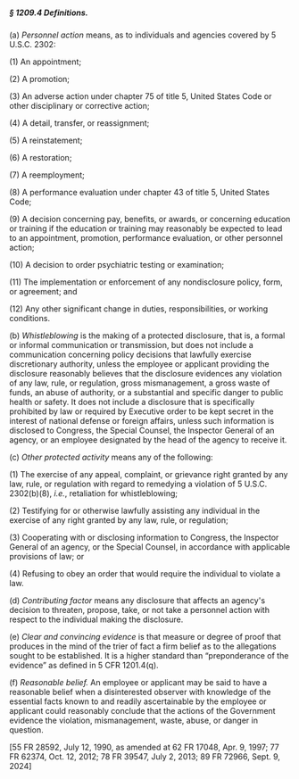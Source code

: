 ##### § 1209.4 Definitions. #####

(a) *Personnel action* means, as to individuals and agencies covered by 5 U.S.C. 2302:

(1) An appointment;

(2) A promotion;

(3) An adverse action under chapter 75 of title 5, United States Code or other disciplinary or corrective action;

(4) A detail, transfer, or reassignment;

(5) A reinstatement;

(6) A restoration;

(7) A reemployment;

(8) A performance evaluation under chapter 43 of title 5, United States Code;

(9) A decision concerning pay, benefits, or awards, or concerning education or training if the education or training may reasonably be expected to lead to an appointment, promotion, performance evaluation, or other personnel action;

(10) A decision to order psychiatric testing or examination;

(11) The implementation or enforcement of any nondisclosure policy, form, or agreement; and

(12) Any other significant change in duties, responsibilities, or working conditions.

(b) *Whistleblowing* is the making of a protected disclosure, that is, a formal or informal communication or transmission, but does not include a communication concerning policy decisions that lawfully exercise discretionary authority, unless the employee or applicant providing the disclosure reasonably believes that the disclosure evidences any violation of any law, rule, or regulation, gross mismanagement, a gross waste of funds, an abuse of authority, or a substantial and specific danger to public health or safety. It does not include a disclosure that is specifically prohibited by law or required by Executive order to be kept secret in the interest of national defense or foreign affairs, unless such information is disclosed to Congress, the Special Counsel, the Inspector General of an agency, or an employee designated by the head of the agency to receive it.

(c) *Other protected activity* means any of the following:

(1) The exercise of any appeal, complaint, or grievance right granted by any law, rule, or regulation with regard to remedying a violation of 5 U.S.C. 2302(b)(8), *i.e.*, retaliation for whistleblowing;

(2) Testifying for or otherwise lawfully assisting any individual in the exercise of any right granted by any law, rule, or regulation;

(3) Cooperating with or disclosing information to Congress, the Inspector General of an agency, or the Special Counsel, in accordance with applicable provisions of law; or

(4) Refusing to obey an order that would require the individual to violate a law.

(d) *Contributing factor* means any disclosure that affects an agency's decision to threaten, propose, take, or not take a personnel action with respect to the individual making the disclosure.

(e) *Clear and convincing evidence* is that measure or degree of proof that produces in the mind of the trier of fact a firm belief as to the allegations sought to be established. It is a higher standard than “preponderance of the evidence” as defined in 5 CFR 1201.4(q).

(f) *Reasonable belief.* An employee or applicant may be said to have a reasonable belief when a disinterested observer with knowledge of the essential facts known to and readily ascertainable by the employee or applicant could reasonably conclude that the actions of the Government evidence the violation, mismanagement, waste, abuse, or danger in question.

[55 FR 28592, July 12, 1990, as amended at 62 FR 17048, Apr. 9, 1997; 77 FR 62374, Oct. 12, 2012; 78 FR 39547, July 2, 2013; 89 FR 72966, Sept. 9, 2024]